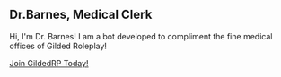 ## Dr.Barnes, Medical Clerk

Hi, I'm Dr. Barnes! I am a bot developed to compliment the fine medical offices of Gilded Roleplay!


[Join GildedRP Today!](https://discord.gg/invite/gildedrp )